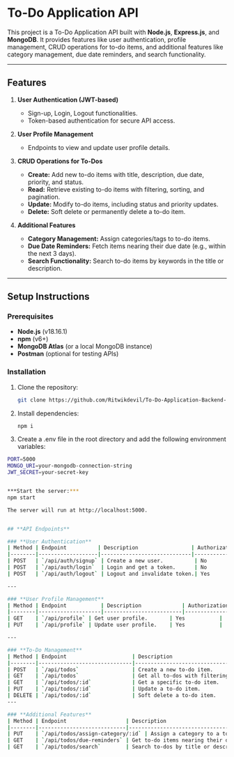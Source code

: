 # To-Do Application API

This project is a To-Do Application API built with **Node.js**, **Express.js**, and **MongoDB**. It provides features like user authentication, profile management, CRUD operations for to-do items, and additional features like category management, due date reminders, and search functionality.

---

## **Features**
1. **User Authentication (JWT-based)**
   - Sign-up, Login, Logout functionalities.
   - Token-based authentication for secure API access.

2. **User Profile Management**
   - Endpoints to view and update user profile details.

3. **CRUD Operations for To-Dos**
   - **Create:** Add new to-do items with title, description, due date, priority, and status.
   - **Read:** Retrieve existing to-do items with filtering, sorting, and pagination.
   - **Update:** Modify to-do items, including status and priority updates.
   - **Delete:** Soft delete or permanently delete a to-do item.

4. **Additional Features**
   - **Category Management:** Assign categories/tags to to-do items.
   - **Due Date Reminders:** Fetch items nearing their due date (e.g., within the next 3 days).
   - **Search Functionality:** Search to-do items by keywords in the title or description.

---

## **Setup Instructions**

### **Prerequisites**
- **Node.js** (v18.16.1)
- **npm** (v6+)
- **MongoDB Atlas** (or a local MongoDB instance)
- **Postman** (optional for testing APIs)

### **Installation**
1. Clone the repository:
   ```bash
   git clone https://github.com/Ritwikdevil/To-Do-Application-Backend-Development.git

2. Install dependencies:
   ```bash
   npm i

3. Create a .env file in the root directory and add the following environment variables:
```bash
PORT=5000
MONGO_URI=your-mongodb-connection-string
JWT_SECRET=your-secret-key


***Start the server:***
npm start

The server will run at http://localhost:5000.


## **API Endpoints**

### **User Authentication**
| Method | Endpoint          | Description                 | Authorization |
|--------|-------------------|-----------------------------|---------------|
| POST   | `/api/auth/signup` | Create a new user.          | No            |
| POST   | `/api/auth/login`  | Login and get a token.      | No            |
| POST   | `/api/auth/logout` | Logout and invalidate token.| Yes           |

---

### **User Profile Management**
| Method | Endpoint           | Description             | Authorization |
|--------|--------------------|-------------------------|---------------|
| GET    | `/api/profile` | Get user profile.       | Yes           |
| PUT    | `/api/profile` | Update user profile.    | Yes           |

---

### **To-Do Management**
| Method | Endpoint                     | Description                                        | Authorization |
|--------|------------------------------|----------------------------------------------------|---------------|
| POST   | `/api/todos`                 | Create a new to-do item.                          | Yes           |
| GET    | `/api/todos`                 | Get all to-dos with filtering, sorting, and pagination.| Yes       |
| GET    | `/api/todos/:id`             | Get a specific to-do item.                        | Yes           |
| PUT    | `/api/todos/:id`             | Update a to-do item.                              | Yes           |
| DELETE | `/api/todos/:id`             | Soft delete a to-do item.                         | Yes           |
---

### **Additional Features**
| Method | Endpoint                   | Description                                  | Authorization |
|--------|----------------------------|----------------------------------------------|---------------|
| PUT    | `/api/todos/assign-category/:id` | Assign a category to a to-do item.         | Yes           |
| GET    | `/api/todos/due-reminders` | Get to-do items nearing their due date.      | Yes           |
| GET    | `/api/todos/search`        | Search to-dos by title or description.       | Yes           |


  
